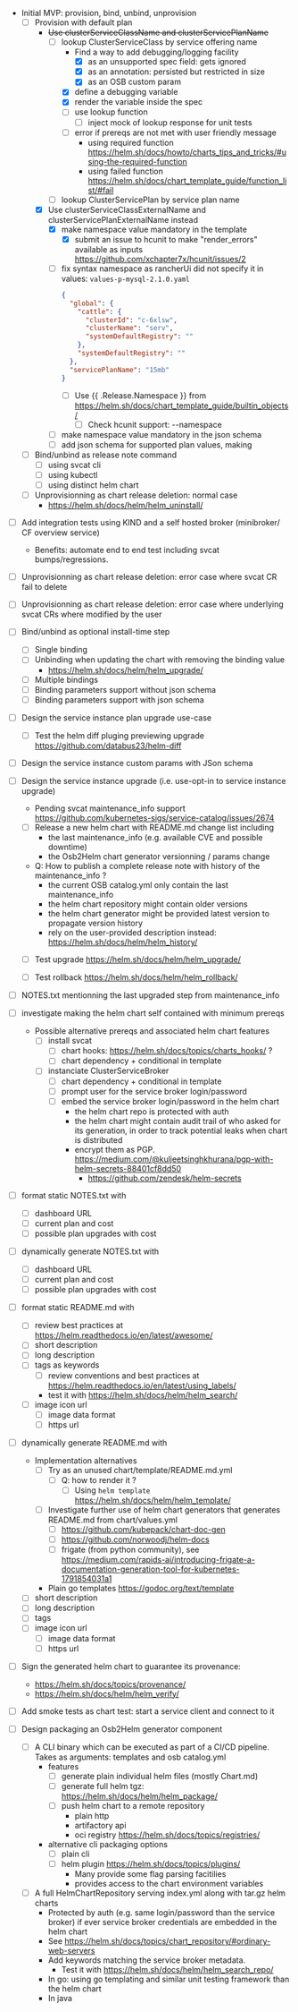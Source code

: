 * Initial MVP: provision, bind, unbind, unprovision
    * [ ] Provision with default plan
        * ~~Use clusterServiceClassName and clusterServicePlanName~~
            * [ ] lookup ClusterServiceClass by service offering name
                * Find a way to add debugging/logging facility
                    * [x] as an unsupported spec field: gets ignored
                    * [x] as an annotation: persisted but restricted in size
                    * [x] as an OSB custom param
                * [x] define a debugging variable
                * [x] render the variable inside the spec
                * [ ] use lookup function
                    * [ ] inject mock of lookup response for unit tests
                * [ ] error if prereqs are not met with user friendly message
                    * using required
                      function https://helm.sh/docs/howto/charts_tips_and_tricks/#using-the-required-function
                    * using failed function https://helm.sh/docs/chart_template_guide/function_list/#fail
            * [ ] lookup ClusterServicePlan by service plan name
        * [x] Use clusterServiceClassExternalName and clusterServicePlanExternalName instead
            * [x] make namespace value mandatory in the template
                * [x] submit an issue to hcunit to make "render_errors" available as
                  inputs https://github.com/xchapter7x/hcunit/issues/2
            * [ ] fix syntax namespace as rancherUi did not specify it in values: `values-p-mysql-2.1.0.yaml`
              ```json
              {
                "global": {
                  "cattle": {
                    "clusterId": "c-6xlsw",
                    "clusterName": "serv",
                    "systemDefaultRegistry": ""
                  },
                  "systemDefaultRegistry": ""
                },
                "servicePlanName": "15mb"
              }
              ```
              * [ ] Use {{ .Release.Namespace }} from https://helm.sh/docs/chart_template_guide/builtin_objects/
                * [ ] Check hcunit support: --namespace 
            * [ ] make namespace value mandatory in the json schema
            * [ ] add json schema for supported plan values, making
    * [ ] Bind/unbind as release note command
        * [ ] using svcat cli
        * [ ] using kubectl
        * [ ] using distinct helm chart
    * [ ] Unprovisionning as chart release deletion: normal case
        * https://helm.sh/docs/helm/helm_uninstall/

* [ ] Add integration tests using KIND and a self hosted broker (minibroker/ CF overview service)
    * Benefits: automate end to end test including svcat bumps/regressions.

* [ ] Unprovisionning as chart release deletion: error case where svcat CR fail to delete
* [ ] Unprovisionning as chart release deletion: error case where underlying svcat CRs where modified by the user

* [ ] Bind/unbind as optional install-time step
    * [ ] Single binding
    * [ ] Unbinding when updating the chart with removing the binding value
        * https://helm.sh/docs/helm/helm_upgrade/
    * [ ] Multiple bindings
    * [ ] Binding parameters support without json schema
    * [ ] Binding parameters support with json schema

* [ ] Design the service instance plan upgrade use-case
    * [ ] Test the helm diff pluging previewing upgrade https://github.com/databus23/helm-diff
* [ ] Design the service instance custom params with JSon schema

* [ ] Design the service instance upgrade (i.e. use-opt-in to service instance upgrade)
    * Pending svcat maintenance_info support https://github.com/kubernetes-sigs/service-catalog/issues/2674
    * [ ] Release a new helm chart with README.md change list including
        * the last maintenance_info (e.g. available CVE and possible downtime)
        * the Osb2Helm chart generator versionning / params change
    * Q: How to publish a complete release note with history of the maintenance_info ?
        * the current OSB catalog.yml only contain the last maintenance_info
        * the helm chart repository might contain older versions
        * the helm chart generator might be provided latest version to propagate version history
        * rely on the user-provided description instead: https://helm.sh/docs/helm/helm_history/
    * [ ] Test upgrade https://helm.sh/docs/helm/helm_upgrade/
    * [ ] Test rollback https://helm.sh/docs/helm/helm_rollback/


* [ ] NOTES.txt mentionning the last upgraded step from maintenance_info


* [ ] investigate making the helm chart self contained with minimum prereqs
    * Possible alternative prereqs and associated helm chart features
        * [ ] install svcat
            * [ ] chart hooks: https://helm.sh/docs/topics/charts_hooks/ ?
            * [ ] chart dependency + conditional in template
        * [ ] instanciate ClusterServiceBroker
            * [ ] chart dependency + conditional in template
            * [ ] prompt user for the service broker login/password
            * [ ] embed the service broker login/password in the helm chart
                * the helm chart repo is protected with auth
                * the helm chart might contain audit trail of who asked for its generation, in order to track potential
                  leaks when chart is distributed
                * encrypt them as PGP. https://medium.com/@kuljeetsinghkhurana/pgp-with-helm-secrets-88401cf8dd50
                    * https://github.com/zendesk/helm-secrets


* [ ] format static NOTES.txt with
    * [ ] dashboard URL
    * [ ] current plan and cost
    * [ ] possible plan upgrades with cost
* [ ] dynamically generate NOTES.txt with
    * [ ] dashboard URL
    * [ ] current plan and cost
    * [ ] possible plan upgrades with cost

* [ ] format static README.md with
    * [ ] review best practices at https://helm.readthedocs.io/en/latest/awesome/
    * [ ] short description
    * [ ] long description
    * [ ] tags as keywords
        * [ ] review conventions and best practices at https://helm.readthedocs.io/en/latest/using_labels/
        * test it with https://helm.sh/docs/helm/helm_search/
    * [ ] image icon url
        * [ ] image data format
        * [ ] https url
* [ ] dynamically generate README.md with
    * Implementation alternatives
        * [ ] Try as an unused chart/template/README.md.yml
            * [ ] Q: how to render it ?
                * [ ] Using `helm template` https://helm.sh/docs/helm/helm_template/
        * [ ] Investigate further use of helm chart generators that generates README.md from chart/values.yml
            * [ ] https://github.com/kubepack/chart-doc-gen
            * [ ] https://github.com/norwoodj/helm-docs
            * [ ] frigate (from python community),
              see https://medium.com/rapids-ai/introducing-frigate-a-documentation-generation-tool-for-kubernetes-1791854031a1
        * Plain go templates https://godoc.org/text/template
    * [ ] short description
    * [ ] long description
    * [ ] tags
    * [ ] image icon url
        * [ ] image data format
        * [ ] https url

* [ ] Sign the generated helm chart to guarantee its provenance:
    * https://helm.sh/docs/topics/provenance/
    * https://helm.sh/docs/helm/helm_verify/

* [ ] Add smoke tests as chart test: start a service client and connect to it

* [ ] Design packaging an Osb2Helm generator component
    * [ ] A CLI binary which can be executed as part of a CI/CD pipeline. Takes as arguments: templates and osb
      catalog.yml
        * features
            * [ ] generate plain individual helm files (mostly Chart.md)
            * [ ] generate full helm tgz: https://helm.sh/docs/helm/helm_package/
            * [ ] push helm chart to a remote repository
                * plain http
                * artifactory api
                * oci registry https://helm.sh/docs/topics/registries/
        * alternative cli packaging options
            * [ ] plain cli
            * [ ] helm plugin https://helm.sh/docs/topics/plugins/
                * Many provide some flag parsing facitilies
                * provides access to the chart environment variables
    * [ ] A full HelmChartRepository serving index.yml along with tar.gz helm charts
        * Protected by auth (e.g. same login/password than the service broker) if ever service broker credentials are
          embedded in the helm chart
        * See https://helm.sh/docs/topics/chart_repository/#ordinary-web-servers
        * Add keywords matching the service broker metadata.
            * Test it with https://helm.sh/docs/helm/helm_search_repo/
        * In go: using go templating and similar unit testing framework than the helm chart
        * In java